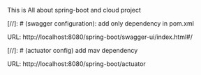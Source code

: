 This is All about spring-boot and cloud project

[//]: # (swagger configuration): add only dependency in pom.xml

URL: http://localhost:8080/spring-boot/swagger-ui/index.html#/

[//]: # (actuator config) add mav dependency

URL: http://localhost:8080/spring-boot/actuator